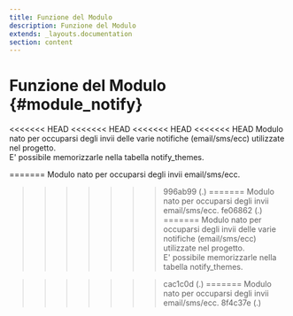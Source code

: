 ```yaml
---
title: Funzione del Modulo
description: Funzione del Modulo
extends: _layouts.documentation
section: content
---
```


# Funzione del Modulo {#module_notify}

<<<<<<< HEAD
<<<<<<< HEAD
<<<<<<< HEAD
<<<<<<< HEAD
Modulo nato per occuparsi degli invii delle varie notifiche (email/sms/ecc) utilizzate nel progetto.  
E' possibile memorizzarle nella tabella notify_themes.  

=======
Modulo nato per occuparsi degli invii email/sms/ecc.
>>>>>>> 996ab99 (.)
=======
Modulo nato per occuparsi degli invii email/sms/ecc.
>>>>>>> fe06862 (.)
=======
Modulo nato per occuparsi degli invii delle varie notifiche (email/sms/ecc) utilizzate nel progetto.  
E' possibile memorizzarle nella tabella notify_themes.  

>>>>>>> cac1c0d (.)
=======
Modulo nato per occuparsi degli invii email/sms/ecc.
>>>>>>> 8f4c37e (.)
